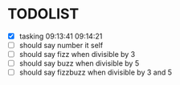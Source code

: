 # TODOLIST

* [x] tasking 09:13:41 09:14:21
* [ ] should say number it self 
* [ ] should say fizz when divisible by 3
* [ ] should say buzz when divisible by 5
* [ ] should say fizzbuzz when divisible by 3 and 5
